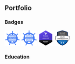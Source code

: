 ## Portfolio

### Badges
<img src="images/cka.png?raw=true" width="50" height="50"/>   <img src="images/ckad.png?raw=true" width="50" height="50"/>  <img src="images/terraform.png?raw=true" width="50" height="50"/>  <img src="images/azure-administrator-associate.png?raw=true" width="50" height="50"/>
### Education